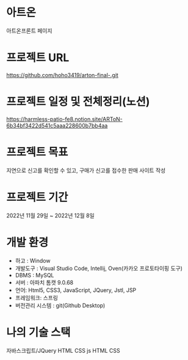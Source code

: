 #  아트온
아트온프론트 페이지


#  프로젝트 URL
https://github.com/hoho3419/arton-final-.git


# 프로젝트 일정 및 전체정리(노션)
https://harmless-patio-fe8.notion.site/ARToN-6b34bf3422d541c5aaa228600b7bb4aa


#  프로젝트 목표
지연으로 신고를 확인할 수 있고, 구매가 신고를 접수한 판매 사이트 작성


#  프로젝트 기간
2022년 11월 29일 ~ 2022년 12월 8일


#  개발 환경
- 하고 : Window
- 개발도구 : Visual Studio Code, Intellij, Oven(카카오 프로토타이핑 도구)
- DBMS : MySQL
- 서버 : 아파치 톰캣 9.0.68
- 언어: Html5, CSS3, JavaScript, JQuery, Jstl, JSP
- 프레임워크: 스프링
- 버전관리 시스템 : git(Github Desktop)


#  나의 기술 스택
자바스크립트/JQuery HTML CSS
js HTML CSS
